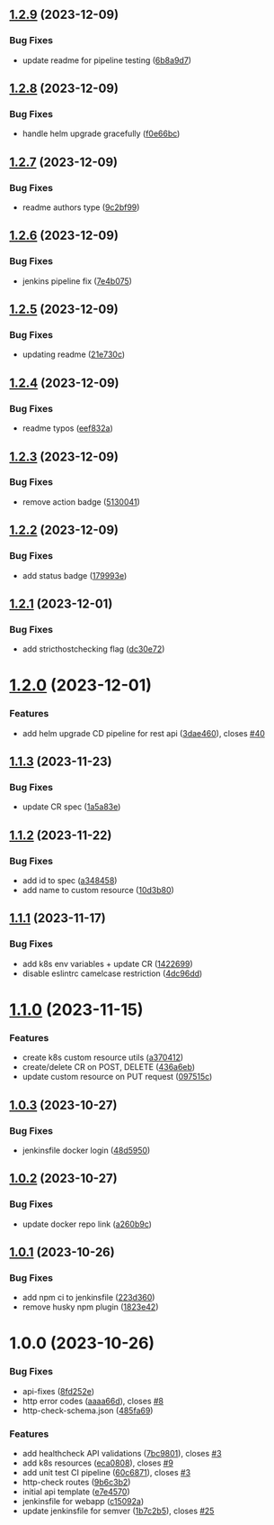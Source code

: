 ## [1.2.9](https://github.com/csye7125-fall2023-group05/webapp/compare/v1.2.8...v1.2.9) (2023-12-09)


### Bug Fixes

* update readme for pipeline testing ([6b8a9d7](https://github.com/csye7125-fall2023-group05/webapp/commit/6b8a9d77d00cdf49d5da5d635c79141b07d7d38a))

## [1.2.8](https://github.com/csye7125-fall2023-group05/webapp/compare/v1.2.7...v1.2.8) (2023-12-09)


### Bug Fixes

* handle helm upgrade gracefully ([f0e66bc](https://github.com/csye7125-fall2023-group05/webapp/commit/f0e66bcb93c8e8c8b31ec53a6a04607af0631ff6))

## [1.2.7](https://github.com/csye7125-fall2023-group05/webapp/compare/v1.2.6...v1.2.7) (2023-12-09)


### Bug Fixes

* readme authors type ([9c2bf99](https://github.com/csye7125-fall2023-group05/webapp/commit/9c2bf99364e33b9dc60277c71058568dda66529a))

## [1.2.6](https://github.com/csye7125-fall2023-group05/webapp/compare/v1.2.5...v1.2.6) (2023-12-09)


### Bug Fixes

* jenkins pipeline fix ([7e4b075](https://github.com/csye7125-fall2023-group05/webapp/commit/7e4b07573848e59dd7b0ab4ce4b58433061c92d3))

## [1.2.5](https://github.com/csye7125-fall2023-group05/webapp/compare/v1.2.4...v1.2.5) (2023-12-09)


### Bug Fixes

* updating readme ([21e730c](https://github.com/csye7125-fall2023-group05/webapp/commit/21e730cb7459398c46d7931c73f2fbf2449b146c))

## [1.2.4](https://github.com/csye7125-fall2023-group05/webapp/compare/v1.2.3...v1.2.4) (2023-12-09)


### Bug Fixes

* readme typos ([eef832a](https://github.com/csye7125-fall2023-group05/webapp/commit/eef832a774a2f97de6fbbfc8de2fd5ef04e69d2d))

## [1.2.3](https://github.com/csye7125-fall2023-group05/webapp/compare/v1.2.2...v1.2.3) (2023-12-09)


### Bug Fixes

* remove action badge ([5130041](https://github.com/csye7125-fall2023-group05/webapp/commit/5130041524e9b1aca51c4c0d4b581290c3cf9ad1))

## [1.2.2](https://github.com/csye7125-fall2023-group05/webapp/compare/v1.2.1...v1.2.2) (2023-12-09)


### Bug Fixes

* add status badge ([179993e](https://github.com/csye7125-fall2023-group05/webapp/commit/179993ec5d905fab3a00e3752aaf6e3d8df43bc3))

## [1.2.1](https://github.com/csye7125-fall2023-group05/webapp/compare/v1.2.0...v1.2.1) (2023-12-01)


### Bug Fixes

* add stricthostchecking flag ([dc30e72](https://github.com/csye7125-fall2023-group05/webapp/commit/dc30e72d224033f8631fcfb900afb72648c850e8))

# [1.2.0](https://github.com/csye7125-fall2023-group05/webapp/compare/v1.1.3...v1.2.0) (2023-12-01)


### Features

* add helm upgrade CD pipeline for rest api ([3dae460](https://github.com/csye7125-fall2023-group05/webapp/commit/3dae460c4abe526a8a40bab08384492692c2f381)), closes [#40](https://github.com/csye7125-fall2023-group05/webapp/issues/40)

## [1.1.3](https://github.com/csye7125-fall2023-group05/webapp/compare/v1.1.2...v1.1.3) (2023-11-23)


### Bug Fixes

* update CR spec ([1a5a83e](https://github.com/csye7125-fall2023-group05/webapp/commit/1a5a83e2f56ab324fb6505a0cab5daf750bf0455))

## [1.1.2](https://github.com/csye7125-fall2023-group05/webapp/compare/v1.1.1...v1.1.2) (2023-11-22)


### Bug Fixes

* add id to spec ([a348458](https://github.com/csye7125-fall2023-group05/webapp/commit/a348458884c11d7118e9bf80d67c20caba2c3b2d))
* add name to custom resource ([10d3b80](https://github.com/csye7125-fall2023-group05/webapp/commit/10d3b80a7b1faa299082e7236ab3cd784ae7d0bf))

## [1.1.1](https://github.com/csye7125-fall2023-group05/webapp/compare/v1.1.0...v1.1.1) (2023-11-17)


### Bug Fixes

* add k8s env variables + update CR ([1422699](https://github.com/csye7125-fall2023-group05/webapp/commit/14226994ff3fb378e0dab9a49f4b6e0ed3cc3ad7))
* disable eslintrc camelcase restriction ([4dc96dd](https://github.com/csye7125-fall2023-group05/webapp/commit/4dc96dd92c7a012aecd782c4c40b8c1c138ee284))

# [1.1.0](https://github.com/csye7125-fall2023-group05/webapp/compare/v1.0.3...v1.1.0) (2023-11-15)


### Features

* create k8s custom resource utils ([a370412](https://github.com/csye7125-fall2023-group05/webapp/commit/a37041223d36e23c2324a6a7310ffc9d99249593))
* create/delete CR on POST, DELETE ([436a6eb](https://github.com/csye7125-fall2023-group05/webapp/commit/436a6eb6d1e16acf8950c180cc117c3eae8430b1))
* update custom resource on PUT request ([097515c](https://github.com/csye7125-fall2023-group05/webapp/commit/097515c3f1092cca7e3e23439f3c69e4fbd924a4))

## [1.0.3](https://github.com/csye7125-fall2023-group05/webapp/compare/v1.0.2...v1.0.3) (2023-10-27)


### Bug Fixes

* jenkinsfile docker login ([48d5950](https://github.com/csye7125-fall2023-group05/webapp/commit/48d59508bf1a706368a6c4da839aa75e6f8d1209))

## [1.0.2](https://github.com/csye7125-fall2023-group05/webapp/compare/v1.0.1...v1.0.2) (2023-10-27)


### Bug Fixes

* update docker repo link ([a260b9c](https://github.com/csye7125-fall2023-group05/webapp/commit/a260b9ca8d1019845f553c4caf3175bd308cd072))

## [1.0.1](https://github.com/csye7125-fall2023-group05/webapp/compare/v1.0.0...v1.0.1) (2023-10-26)


### Bug Fixes

* add npm ci to jenkinsfile ([223d360](https://github.com/csye7125-fall2023-group05/webapp/commit/223d360396465beadf399654ab0911a735404da9))
* remove husky npm plugin ([1823e42](https://github.com/csye7125-fall2023-group05/webapp/commit/1823e428dc83be41a06df393d6c7e1103e0f37ef))

# 1.0.0 (2023-10-26)


### Bug Fixes

* api-fixes ([8fd252e](https://github.com/csye7125-fall2023-group05/webapp/commit/8fd252e958d90c9d5ac3e850220807f1801433dd))
* http error codes ([aaaa66d](https://github.com/csye7125-fall2023-group05/webapp/commit/aaaa66d151ff933391c86d9f0cd87f8f9c9baec3)), closes [#8](https://github.com/csye7125-fall2023-group05/webapp/issues/8)
* http-check-schema.json ([485fa69](https://github.com/csye7125-fall2023-group05/webapp/commit/485fa69a9797059878ca96c5bcd461cf512927d8))


### Features

* add healthcheck API validations ([7bc9801](https://github.com/csye7125-fall2023-group05/webapp/commit/7bc9801dcbd0be8bf9f27fbe5258e50ed2e38966)), closes [#3](https://github.com/csye7125-fall2023-group05/webapp/issues/3)
* add k8s resources ([eca0808](https://github.com/csye7125-fall2023-group05/webapp/commit/eca0808f0deff73d08973ffbf9f3e59e38318e07)), closes [#9](https://github.com/csye7125-fall2023-group05/webapp/issues/9)
* add unit test CI pipeline ([60c6871](https://github.com/csye7125-fall2023-group05/webapp/commit/60c687179f7ae8bf49854f9dd418e3599c24a34f)), closes [#3](https://github.com/csye7125-fall2023-group05/webapp/issues/3)
* http-check routes ([9b6c3b2](https://github.com/csye7125-fall2023-group05/webapp/commit/9b6c3b2d48383cefa96e9349bd9636a29b274502))
* initial api template ([e7e4570](https://github.com/csye7125-fall2023-group05/webapp/commit/e7e4570ede492b51d52bf9ef4ed14b52a3c6e1e1))
* jenkinsfile for webapp ([c15092a](https://github.com/csye7125-fall2023-group05/webapp/commit/c15092a60487b9e3b52683d797ad28e673d3a444))
* update jenkinsfile for semver ([1b7c2b5](https://github.com/csye7125-fall2023-group05/webapp/commit/1b7c2b50d5a49c3b561ee1386d29d6b31bdbe9ad)), closes [#25](https://github.com/csye7125-fall2023-group05/webapp/issues/25)
